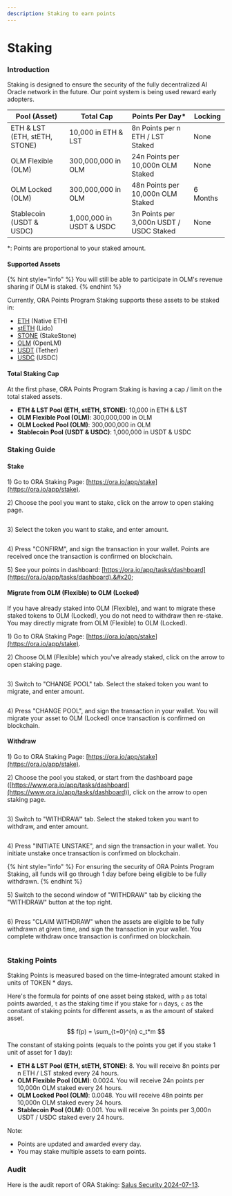 ```yaml
---
description: Staking to earn points
---
```


# Staking

### Introduction

Staking is designed to ensure the security of the fully decentralized AI Oracle network in the future. Our point system is being used reward early adopters.&#x20;

| Pool (Asset)                  | Total Cap                | Points Per Day\*                        | Locking  |
| ----------------------------- | ------------------------ | --------------------------------------- | -------- |
| ETH & LST (ETH, stETH, STONE) | 10,000 in ETH & LST      | 8n Points per n ETH / LST Staked        | None     |
| OLM Flexible (OLM)            | 300,000,000 in OLM       | 24n Points per 10,000n OLM Staked       | None     |
| OLM Locked (OLM)              | 300,000,000 in OLM       | 48n Points per 10,000n OLM Staked       | 6 Months |
| Stablecoin (USDT & USDC)      | 1,000,000 in USDT & USDC | 3n Points per 3,000n USDT / USDC Staked | None     |

\*: Points are proportional to your staked amount.

#### Supported Assets

{% hint style="info" %}
You will still be able to participate in OLM's revenue sharing if OLM is staked.
{% endhint %}

Currently, ORA Points Program Staking supports these assets to be staked in:

* [ETH](https://www.coingecko.com/en/coins/ethereum) (Native ETH)
* [stETH](https://www.coingecko.com/en/coins/lido-staked-ether) (Lido)
* [STONE](https://www.coingecko.com/en/coins/stakestone-ether) (StakeStone)
* [OLM](https://www.coingecko.com/en/coins/openlm-revshare-token) (OpenLM)
* [USDT](https://www.coingecko.com/en/coins/tether) (Tether)
* [USDC](https://www.coingecko.com/en/coins/usdc) (USDC)

#### Total Staking Cap

At the first phase, ORA Points Program Staking is having a cap / limit on the total staked assets.

* **ETH & LST Pool (ETH, stETH, STONE)**: 10,000 in ETH & LST
* **OLM Flexible Pool (OLM)**: 300,000,000 in OLM
* **OLM Locked Pool (OLM)**: 300,000,000 in OLM
* **Stablecoin Pool (USDT & USDC)**: 1,000,000 in USDT & USDC

### Staking Guide

#### Stake

1\) Go to ORA Staking Page: [https://ora.io/app/stake](https://ora.io/app/stake).

2\) Choose the pool you want to stake, click on the arrow to open staking page.

<figure><img src="../.gitbook/assets/截屏2024-08-10 上午4.08.30.png" alt=""><figcaption></figcaption></figure>

3\) Select the token you want to stake, and enter amount.

<figure><img src="../.gitbook/assets/截屏2024-08-10 上午4.10.35.png" alt=""><figcaption></figcaption></figure>

4\) Press "CONFIRM", and sign the transaction in your wallet. Points are received once the transaction is confirmed on blockchain.

5\) See your points in dashboard: [https://ora.io/app/tasks/dashboard](https://ora.io/app/tasks/dashboard).&#x20;

#### Migrate from OLM (Flexible) to OLM (Locked)

If you have already staked into OLM (Flexible), and want to migrate these staked tokens to OLM (Locked), you do not need to withdraw then re-stake. You may directly migrate from OLM (Flexible) to OLM (Locked).

1\) Go to ORA Staking Page: [https://ora.io/app/stake](https://ora.io/app/stake).

2\) Choose OLM (Flexible) which you've already staked, click on the arrow to open staking page.

<figure><img src="../.gitbook/assets/截屏2024-08-11 下午3.17.45.png" alt=""><figcaption></figcaption></figure>

3\) Switch to "CHANGE POOL" tab. Select the staked token you want to migrate, and enter amount.

<figure><img src="../.gitbook/assets/截屏2024-08-11 下午3.24.12 (1).png" alt=""><figcaption></figcaption></figure>

4\) Press "CHANGE POOL", and sign the transaction in your wallet. You will migrate your asset to OLM (Locked) once transaction is confirmed on blockchain.

#### Withdraw

1\) Go to ORA Staking Page: [https://ora.io/app/stake](https://ora.io/app/stake).

2\) Choose the pool you staked, or start from the dashboard page ([https://www.ora.io/app/tasks/dashboard](https://www.ora.io/app/tasks/dashboard)), click on the arrow to open staking page.

<figure><img src="../.gitbook/assets/截屏2024-08-10 上午4.08.30 (1).png" alt=""><figcaption></figcaption></figure>

3\) Switch to "WITHDRAW" tab. Select the staked token you want to withdraw, and enter amount.

<figure><img src="../.gitbook/assets/截屏2024-08-10 上午4.21.01 (1).png" alt=""><figcaption></figcaption></figure>

4\) Press "INITIATE UNSTAKE", and sign the transaction in your wallet. You initiate unstake once transaction is confirmed on blockchain.

{% hint style="info" %}
For ensuring the security of ORA Points Program Staking, all funds will go through 1 day before being eligible to be fully withdrawn.
{% endhint %}

5\) Switch to the second window of "WITHDRAW" tab by clicking the "WITHDRAW" button at the top right.

<figure><img src="../.gitbook/assets/截屏2024-08-10 上午4.23.38.png" alt=""><figcaption></figcaption></figure>

6\) Press "CLAIM WITHDRAW" when the assets are eligible to be fully withdrawn at given time, and sign the transaction in your wallet. You complete withdraw once transaction is confirmed on blockchain.

<figure><img src="../.gitbook/assets/截屏2024-08-10 上午4.24.36.png" alt=""><figcaption></figcaption></figure>

### Staking Points

Staking Points is measured based on the time-integrated amount staked in units of TOKEN \* days.

Here's the formula for points of one asset being staked, with `p` as total points awarded, `t` as the staking time if you stake for `n` days, `c` as the constant of staking points for different assets, `m` as the amount of staked asset.

$$
f(p) = \sum_{t=0}^{n} c_t*m
$$

The constant of staking points (equals to the points you get if you stake 1 unit of asset for 1 day):

* **ETH & LST Pool (ETH, stETH, STONE)**: 8. You will receive 8n points per n ETH / LST staked every 24 hours.
* **OLM Flexible Pool (OLM)**: 0.0024. You will receive 24n points per 10,000n OLM staked every 24 hours.
* **OLM Locked Pool (OLM)**: 0.0048. You will receive 48n points per 10,000n OLM staked every 24 hours.
* **Stablecoin Pool (OLM)**: 0.001. You will receive 3n points per 3,000n USDT / USDC staked every 24 hours.

Note:

* Points are updated and awarded every day.
* You may stake multiple assets to earn points.

### Audit

Here is the audit report of ORA Staking: [Salus Security 2024-07-13](https://github.com/ora-io/audit-report-staking/blob/main/ORA\_staking-contract\_audit\_report\_2024-07-13.pdf).
